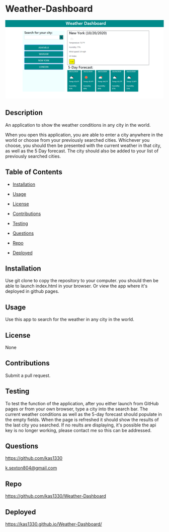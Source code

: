 # Weather-Dashboard

<img src='dashboard.PNG' alt='Weather Dashboard'>

## Description
  
An application to show the weather conditions in any city in the world.

When you open this application, you are able to enter a city anywhere in the world or choose from your previously searched cities. Whichever you choose, you should then be presented with the current weather in that city, as well as the 5 Day forecast. The city should also be added to your list of previously searched cities.

  
## Table of Contents


- [Installation](https://github.com/kas1330/Weather-Dashboard#installation)


- [Usage](https://github.com/kas1330/Weather-Dashboard#usage)


- [License](https://github.com/kas1330/Weather-Dashboard#license)


- [Contributions](https://github.com/kas1330/Weather-Dashboard#contributions)


- [Testing](https://github.com/kas1330/Weather-Dashboard#testing)


- [Questions](https://github.com/kas1330/Weather-Dashboard#questions)

- [Repo](https://github.com/kas1330/Weather-Dashboard#repo)


- [Deployed](https://github.com/kas1330/Weather-Dashboard#deployed)

## Installation

Use git clone to copy the repository to your computer. you should then be able to launch index.html in your browser. Or view the app where it's deployed in github pages.

## Usage

Use this app to search for the weather in any city in the world.

## License

 None

## Contributions

 Submit a pull request.

## Testing

To test the function of the application, after you either launch from GitHub pages or from your own browser, type a city into the search bar. The current weather conditions as well as the 5-day forecast should populate in the empty fields. When the page is refreshed it should show the results of the last city you searched. If no reults are displaying, it's possible the api key is no longer working, please contact me so this can be addressed.

## Questions

 https://github.com/kas1330

 k.sexton804@gmail.com

 ## Repo

https://github.com/kas1330/Weather-Dashboard
 
## Deployed

https://kas1330.github.io/Weather-Dashboard/



